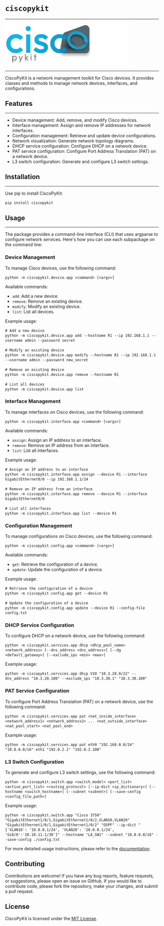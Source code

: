 <!-- ![logo](assets/img/logo.svg) -->
# **`ciscopykit`**

---
 
![logo](assets/img/logo.svg)

---

CiscoPyKit is a network management toolkit for Cisco devices. It provides classes and methods to manage network devices, interfaces, and configurations.

## Features

---

- Device management: Add, remove, and modify Cisco devices.
- Interface management: Assign and remove IP addresses for network interfaces.
- Configuration management: Retrieve and update device configurations.
- Network visualization: Generate network topology diagrams.
- DHCP service configuration: Configure DHCP on a network device.
- PAT service configuration: Configure Port Address Translation (PAT) on a network device.
- L3 switch configuration: Generate and configure L3 switch settings.

## Installation

---

Use pip to install CiscoPyKit:

```bash
pip install ciscopykit
```

## Usage

---

The package provides a command-line interface (CLI) that uses argparse to configure network services. Here's how you can use each subpackage on the command line:

### Device Management

To manage Cisco devices, use the following command:

```
python -m ciscopykit.device.app <command> [<args>]
```

Available commands:

- `add`: Add a new device.
- `remove`: Remove an existing device.
- `modify`: Modify an existing device.
- `list`: List all devices.

Example usage:

```
# Add a new device
python -m ciscopykit.device.app add --hostname R1 --ip 192.168.1.1 --username admin --password secret

# Modify an existing device
python -m ciscopykit.device.app modify --hostname R1 --ip 192.168.1.1 --username admin --password new_secret

# Remove an existing device
python -m ciscopykit.device.app remove --hostname R1

# List all devices
python -m ciscopykit.device.app list
```

### Interface Management

To manage interfaces on Cisco devices, use the following command:

```
python -m ciscopykit.interface.app <command> [<args>]
```

Available commands:

- `assign`: Assign an IP address to an interface.
- `remove`: Remove an IP address from an interface.
- `list`: List all interfaces.

Example usage:

```
# Assign an IP address to an interface
python -m ciscopykit.interface.app assign --device R1 --interface GigabitEthernet0/0 --ip 192.168.1.1/24

# Remove an IP address from an interface
python -m ciscopykit.interface.app remove --device R1 --interface GigabitEthernet0/0

# List all interfaces
python -m ciscopykit.interface.app list --device R1
```

### Configuration Management

To manage configurations on Cisco devices, use the following command:

```
python -m ciscopykit.config.app <command> [<args>]
```

Available commands:

- `get`: Retrieve the configuration of a device.
- `update`: Update the configuration of a device.

Example usage:

```
# Retrieve the configuration of a device
python -m ciscopykit.config.app get --device R1

# Update the configuration of a device
python -m ciscopykit.config.app update --device R1 --config-file config.txt
```

### DHCP Service Configuration

To configure DHCP on a network device, use the following command:

```
python -m ciscopykit.services.app dhcp <dhcp_pool_name> <network_address> [--dns_address <dns_address>] [--dg <default_gateway>] [--exclude_ips <min> <max>]
```

Example usage:

```
python -m ciscopykit.services.app dhcp V10 "10.3.28.0/22" --dns_address "10.3.20.100" --exclude_ips "10.3.30.1" "10.3.30.100"
```

### PAT Service Configuration

To configure Port Address Translation (PAT) on a network device, use the following command:

```
python -m ciscopykit.services.app pat <nat_inside_interface> <network_address1> <network_address2> ... <nat_outside_interface> <nat_pool_start> <nat_pool_end>
```

Example usage:

```
python -m ciscopykit.services.app pat eth0 "192.168.0.0/24" "10.0.0.0/16" eth1 "192.0.2.1" "192.0.2.100"
```

### L3 Switch Configuration

To generate and configure L3 switch settings, use the following command:

```
python -m ciscopykit.switch.app <switch_model> <port_list> <active_port_list> <routing_protocol> [--ip-dict <ip_dictionary>] [--hostname <switch_hostname>] [--subnet <subnet>] [--save-config <config_file_path>]
```

Example usage:

```
python -m ciscopykit.switch.app "Cisco 3750" "GigabitEthernet1/0/1,GigabitEthernet1/0/2,VLAN10,VLAN20" "GigabitEthernet1/0/1,GigabitEthernet1/0/2" "OSPF" --ip-dict "{'VLAN10': '10.0.0.1/24', 'VLAN20': '20.0.0.1/24', 'Gi0/0':'10.10.11.1/30'}" --hostname "LA_SW1" --subnet "10.0.0.0/16" --save-config ./config.txt
```

For more detailed usage instructions, please refer to the [documentation](https://github.com/devinci-it/ciscopykit).

## Contributing

Contributions are welcome! If you have any bug reports, feature requests, or suggestions, please open an issue on GitHub. If you would like to contribute code, please fork the repository, make your changes, and submit a pull request.

## License

CiscoPyKit is licensed under the [MIT License](LICENSE).
```
